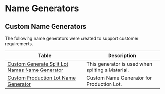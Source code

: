 # Name Generators

## Custom Name Generators

The following name generators were created to support customer requirements.

| Table                     | Description       |
| ------                    | ------            |
| [Custom Generate Split Lot Names Name Generator](/AMSOsram/techspec>artifacts>namegenerators>CustomGenerateSplitLotNamesNameGenerator) | This generator is used when spliting a Material. |
| [Custom Production Lot Name Generator](/AMSOsram/techspec>artifacts>namegenerators>CustomProductionLotNameGenerator) | Custom Name Generator for Production Lot. |
